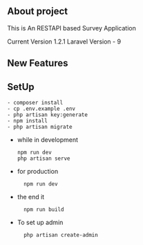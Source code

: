 ## About project

This is An RESTAPI based Survey Application

Current Version 1.2.1
Laravel Version - 9

## New Features

## SetUp

```
- composer install
- cp .env.example .env
- php artisan key:generate
- npm install
- php artisan migrate

```

- while in development

    ```
    npm run dev 
    php artisan serve

    ```

- for production

        npm run dev 

- the end it 

        npm run build   

- To set up admin

        php artisan create-admin  
